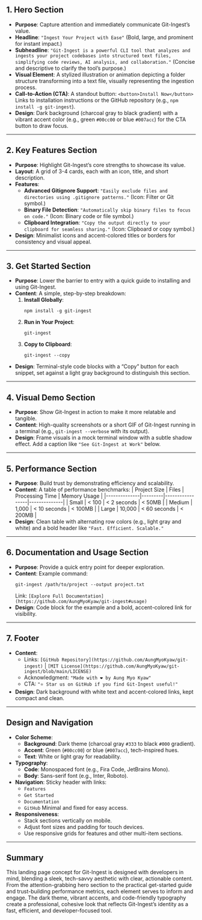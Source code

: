 ## **1. Hero Section**

- **Purpose**:
  Capture attention and immediately communicate Git-Ingest’s value.
- **Headline**:
  `"Ingest Your Project with Ease"`
  (Bold, large, and prominent for instant impact.)
- **Subheadline**:
  `"Git-Ingest is a powerful CLI tool that analyzes and ingests your project codebases into structured text files, simplifying code reviews, AI analysis, and collaboration."`
  (Concise and descriptive to clarify the tool’s purpose.)
- **Visual Element**:
  A stylized illustration or animation depicting a folder structure transforming into a text file, visually representing the ingestion process.
- **Call-to-Action (CTA)**:
  A standout button:
  `<button>Install Now</button>`
  Links to installation instructions or the GitHub repository (e.g., `npm install -g git-ingest`).
- **Design**:
  Dark background (charcoal gray to black gradient) with a vibrant accent color (e.g., green `#00cc00` or blue `#007acc`) for the CTA button to draw focus.

---

## **2. Key Features Section**

- **Purpose**:
  Highlight Git-Ingest’s core strengths to showcase its value.
- **Layout**:
  A grid of 3-4 cards, each with an icon, title, and short description.
- **Features**:
  - **Advanced Gitignore Support**:
    `"Easily exclude files and directories using .gitignore patterns."`
    (Icon: Filter or Git symbol.)
  - **Binary File Detection**:
    `"Automatically skip binary files to focus on code."`
    (Icon: Binary code or file symbol.)
  - **Clipboard Integration**:
    `"Copy the output directly to your clipboard for seamless sharing."`
    (Icon: Clipboard or copy symbol.)
- **Design**:
  Minimalist icons and accent-colored titles or borders for consistency and visual appeal.

---

## **3. Get Started Section**

- **Purpose**:
  Lower the barrier to entry with a quick guide to installing and using Git-Ingest.
- **Content**:
  A simple, step-by-step breakdown:
  1. **Install Globally**:
     ```
     npm install -g git-ingest
     ```
  2. **Run in Your Project**:
     ```
     git-ingest
     ```
  3. **Copy to Clipboard**:
     ```
     git-ingest --copy
     ```
- **Design**:
  Terminal-style code blocks with a “Copy” button for each snippet, set against a light gray background to distinguish this section.

---

## **4. Visual Demo Section**

- **Purpose**:
  Show Git-Ingest in action to make it more relatable and tangible.
- **Content**:
  High-quality screenshots or a short GIF of Git-Ingest running in a terminal (e.g., `git-ingest --verbose` with its output).
- **Design**:
  Frame visuals in a mock terminal window with a subtle shadow effect. Add a caption like `"See Git-Ingest at Work"` below.

---

## **5. Performance Section**

- **Purpose**:
  Build trust by demonstrating efficiency and scalability.
- **Content**:
  A table of performance benchmarks:
  | Project Size | Files | Processing Time | Memory Usage |
  |--------------|---------|-----------------|--------------|
  | Small | < 100 | < 2 seconds | < 50MB |
  | Medium | 1,000 | < 10 seconds | < 100MB |
  | Large | 10,000 | < 60 seconds | < 200MB |
- **Design**:
  Clean table with alternating row colors (e.g., light gray and white) and a bold header like `"Fast. Efficient. Scalable."`

---

## **6. Documentation and Usage Section**

- **Purpose**:
  Provide a quick entry point for deeper exploration.
- **Content**:
  Example command:
  ```
  git-ingest /path/to/project --output project.txt
  ```
  Link:
  `[Explore Full Documentation](https://github.com/AungMyoKyaw/git-ingest#usage)`
- **Design**:
  Code block for the example and a bold, accent-colored link for visibility.

---

## **7. Footer**

- **Content**:
  - Links: `[GitHub Repository](https://github.com/AungMyoKyaw/git-ingest)` | `[MIT License](https://github.com/AungMyoKyaw/git-ingest/blob/main/LICENSE)`
  - Acknowledgment: `"Made with ❤️ by Aung Myo Kyaw"`
  - CTA: `"⭐ Star us on GitHub if you find Git-Ingest useful!"`
- **Design**:
  Dark background with white text and accent-colored links, kept compact and clean.

---

## **Design and Navigation**

- **Color Scheme**:
  - **Background**: Dark theme (charcoal gray `#333` to black `#000` gradient).
  - **Accent**: Green (`#00cc00`) or blue (`#007acc`), tech-inspired hues.
  - **Text**: White or light gray for readability.
- **Typography**:
  - **Code**: Monospaced font (e.g., Fira Code, JetBrains Mono).
  - **Body**: Sans-serif font (e.g., Inter, Roboto).
- **Navigation**:
  Sticky header with links:
  - `Features`
  - `Get Started`
  - `Documentation`
  - `GitHub`
    Minimal and fixed for easy access.
- **Responsiveness**:
  - Stack sections vertically on mobile.
  - Adjust font sizes and padding for touch devices.
  - Use responsive grids for features and other multi-item sections.

---

## **Summary**

This landing page concept for Git-Ingest is designed with developers in mind, blending a sleek, tech-savvy aesthetic with clear, actionable content. From the attention-grabbing hero section to the practical get-started guide and trust-building performance metrics, each element serves to inform and engage. The dark theme, vibrant accents, and code-friendly typography create a professional, cohesive look that reflects Git-Ingest’s identity as a fast, efficient, and developer-focused tool.
